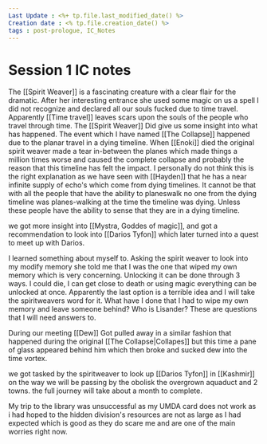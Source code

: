 ```yaml
---
Last Update : <%+ tp.file.last_modified_date() %>
Creation date : <% tp.file.creation_date() %>
tags : post-prologue, IC_Notes
---
```


# Session 1 IC notes
The [[Spirit Weaver]] is a fascinating creature with a clear flair for the dramatic. After her interesting entrance she used some magic on us a spell I did not recognize and declared all our souls fucked due to time travel. Apparently [[Time travel]] leaves scars upon the souls of the people who travel through time.
The [[Spirit Weaver]] Did give us some insight into what has happened. The event which I have named [[The Collapse]] happened due to the planar travel in a dying timeline. When [[Enoki]] died the original spirit weaver made a tear in-between the planes which made things a million times worse and caused the complete collapse and probably the reason that this timeline has felt the impact. I personally do not think this is the right explanation as we have seen with [[Hayden]] that he has a near infinite supply of echo's which come from dying timelines. It cannot be that with all the people that have the ability to planeswalk no one from the dying timeline was planes-walking at the time the timeline was dying. Unless these people have the ability to sense that they are in a dying timeline.

we got more insight into [[Mystra, Goddes of magic]], and got a recommendation to look into [[Darios Tyfon]] which later turned into a quest to meet up with Darios. 

I learned something about myself to. Asking the spirit weaver to look into my modify memory she told me that I was the one that wiped my own memory which is very concerning. Unlocking it can be done through 3 ways. I could die, I can get close to death or using magic everything can be unlocked at once. Apparently the last option is a terrible idea and I will take the spiritweavers word for it. What have I done that I had to wipe my own memory and leave someone behind? Who is Lisander? These are questions that I will need answers to.

During our meeting [[Dew]] Got pulled away in a similar fashion that happened during the original [[The Collapse|Collapes]] but this time a pane of glass appeared behind him which then broke and sucked dew into the time vortex.

we got tasked by the spiritweaver to look up [[Darios Tyfon]] in [[Kashmir]] on the way we will be passing by the obolisk the overgrown aquaduct and 2 towns. the full journey will take about a month to complete.

My trip to the library was unsuccessful as my UMDA card does not work as i had hoped to the hidden division's resources are not as large as I had expected which is good as they do scare me and are one of the main worries right now.


